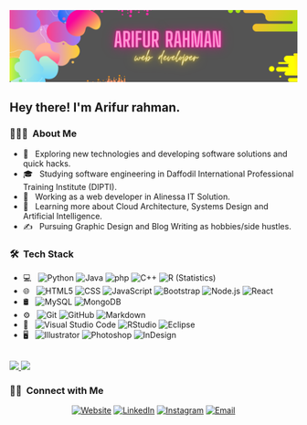 ![Designer and Developer](https://github.com/Arifurrex/Arifurrex/blob/master/arifur.png)
<h2> Hey there! I'm Arifur rahman.</h2>

<h3> 👨🏻‍💻 &nbsp;About Me </h3>

- 🤔 &nbsp; Exploring new technologies and developing software solutions and quick hacks.
- 🎓 &nbsp; Studying software engineering in Daffodil International Professional Training Institute (DIPTI).
- 💼 &nbsp; Working as a web developer in Alinessa IT Solution.
- 🌱 &nbsp; Learning more about Cloud Architecture, Systems Design and Artificial Intelligence.
- ✍️ &nbsp; Pursuing Graphic Design and Blog Writing as hobbies/side hustles.

<h3> 🛠 &nbsp;Tech Stack</h3>

- 💻 &nbsp;
  ![Python](https://img.shields.io/badge/-Python-333333?style=flat&logo=python)
  ![Java](https://img.shields.io/badge/-Java-333333?style=flat&logo=Java&logoColor=007396)
  ![php](https://img.shields.io/badge/-Java-333333?style=flat&logo=Java&logoColor=007396)
  ![C++](https://img.shields.io/badge/-C++-333333?style=flat&logo=C%2B%2B&logoColor=00599C)
  ![R (Statistics)](https://img.shields.io/badge/-R-333333?style=flat&logo=R&logoColor=276DC3)
- 🌐 &nbsp;
  ![HTML5](https://img.shields.io/badge/-HTML5-333333?style=flat&logo=HTML5)
  ![CSS](https://img.shields.io/badge/-CSS-333333?style=flat&logo=CSS3&logoColor=1572B6)
  ![JavaScript](https://img.shields.io/badge/-JavaScript-333333?style=flat&logo=javascript)
  ![Bootstrap](https://img.shields.io/badge/-Bootstrap-333333?style=flat&logo=bootstrap&logoColor=563D7C)
  ![Node.js](https://img.shields.io/badge/-Node.js-333333?style=flat&logo=node.js)
  ![React](https://img.shields.io/badge/-React-333333?style=flat&logo=react)
- 🛢 &nbsp;
  ![MySQL](https://img.shields.io/badge/-MySQL-333333?style=flat&logo=mysql)
  ![MongoDB](https://img.shields.io/badge/-MongoDB-333333?style=flat&logo=mongodb)
- ⚙️ &nbsp;
  ![Git](https://img.shields.io/badge/-Git-333333?style=flat&logo=git)
  ![GitHub](https://img.shields.io/badge/-GitHub-333333?style=flat&logo=github)
  ![Markdown](https://img.shields.io/badge/-Markdown-333333?style=flat&logo=markdown)
- 🔧 &nbsp;
  ![Visual Studio Code](https://img.shields.io/badge/-Visual%20Studio%20Code-333333?style=flat&logo=visual-studio-code&logoColor=007ACC)
  ![RStudio](https://img.shields.io/badge/-RStudio-333333?style=flat&logo=rstudio)
  ![Eclipse](https://img.shields.io/badge/-Eclipse-333333?style=flat&logo=eclipse-ide&logoColor=2C2255)
- 🖥 &nbsp;
  ![Illustrator](https://img.shields.io/badge/-Illustrator-333333?style=flat&logo=adobe-illustrator)
  ![Photoshop](https://img.shields.io/badge/-Photoshop-333333?style=flat&logo=adobe-photoshop)
  ![InDesign](https://img.shields.io/badge/-InDesign-333333?style=flat&logo=adobe-indesign)

<br/>

<a href="https://github.com/arifurrex">
  <img height="180em" src="https://github-readme-stats.vercel.app/api?username=arifurrex&show_icons=true&theme=radical" />
  <img height="180em" src="https://github-readme-stats.vercel.app/api/top-langs/?username=arifurrex&theme=buefy&layout=compact" />
</a>

<br/>


<h3> 🤝🏻 &nbsp;Connect with Me </h3>

<p align="center">
<a href="https://arifurrahman.netlify.app/"><img alt="Website" src="https://img.shields.io/badge/Website-https://arifurrahman.netlify.app/-blue?style=flat-square&logo=google-chrome"></a>
<a href="https://www.linkedin.com/in/arifurrex"><img alt="LinkedIn" src="https://img.shields.io/badge/arifurrex-blue?style=flat-square&logo=linkedin"></a>
<a href="https://www.instagram.com/alinessa_it_solution/"><img alt="Instagram" src="https://img.shields.io/badge/arifurrex-blue?style=flat-square&logo=instagram"></a>
<a href="arifurrex"><img alt="Email" src="https://img.shields.io/badge/Email-arifurrex@gmail.com-blue?style=flat-square&logo=gmail"></a>
</p>




